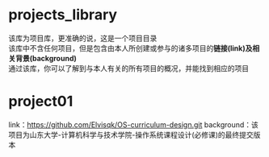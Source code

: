 # projects_library
该库为项目库，更准确的说，这是一个项目目录  
该库中不含任何项目，但是包含由本人所创建或参与的诸多项目的**链接(link)及相关背景(background)**  
通过该库，你可以了解到与本人有关的所有项目的概况，并能找到相应的项目

# project01
link：https://github.com/Elvisqk/OS-curriculum-design.git
background：该项目为山东大学-计算机科学与技术学院-操作系统课程设计(必修课)的最终提交版本
